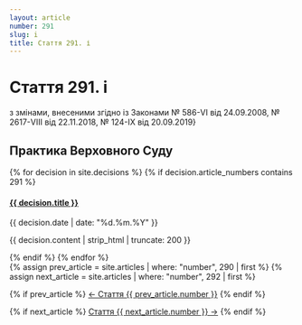 ```yaml
---
layout: article
number: 291
slug: i
title: Стаття 291. і
---
```


# Стаття 291. і

з змінами, внесеними згідно із Законами № 586-VI від 24.09.2008, № 2617-VIII від 22.11.2018, № 124-IX від 20.09.2019}

## Практика Верховного Суду

<div class="decisions-container">
{% for decision in site.decisions %}
  {% if decision.article_numbers contains 291 %}
    <div class="decision-item">
      <h4><a href="{{ decision.url }}">{{ decision.title }}</a></h4>
      <p class="decision-date">{{ decision.date | date: "%d.%m.%Y" }}</p>
      <p class="decision-excerpt">{{ decision.content | strip_html | truncate: 200 }}</p>
    </div>
  {% endif %}
{% endfor %}
</div>

<div class="article-navigation">
  {% assign prev_article = site.articles | where: "number", 290 | first %}
  {% assign next_article = site.articles | where: "number", 292 | first %}
  
  {% if prev_article %}
    <a href="{{ prev_article.url }}" class="prev-article">← Стаття {{ prev_article.number }}</a>
  {% endif %}
  
  {% if next_article %}
    <a href="{{ next_article.url }}" class="next-article">Стаття {{ next_article.number }} →</a>
  {% endif %}
</div>
